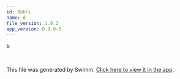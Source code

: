 ```yaml
---
id: 8bhli
name: d
file_version: 1.0.2
app_version: 0.8.0-0
---
```


b

<br/>

This file was generated by Swimm. [Click here to view it in the app](http://localhost:5001/repos/Z2l0aHViJTNBJTNBdGVtcGxhdGVzJTNBJTNBbGV2LWVsYWQ=/docs/8bhli).